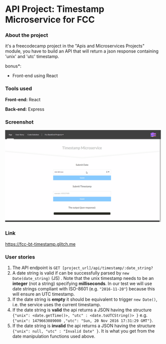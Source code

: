# API Project: Timestamp Microservice for FCC
### About the project

it's a freecodecamp project in the "Apis and Microservices Projects" module, you have to build an API that will return a json response containing 'unix' and 'utc' timestamp.

bonus*: 
- Front-end using React

### Tools used

**Front-end:** React

**Back-end:** Express

### Screenshot

![Screenshot](Screenshot_02.gif "Screenshot")

### Link

https://fcc-bt-timestamp.glitch.me

### User stories

1. The API endpoint is ```GET [project_url]/api/timestamp/:date_string?```
2. A date string is valid if can be successfully parsed by ```new Date(date_string)``` (JS) . Note that the unix timestamp needs to be an **integer** (not a string) specifying **milliseconds**. In our test we will use date strings compliant with ISO-8601 (e.g. ```"2016-11-20"```) because this will ensure an UTC timestamp.
3. If the date string is **empty** it should be equivalent to trigger ```new Date()```, i.e. the service uses the current timestamp.
4. If the date string is **valid** the api returns a JSON having the structure 
```{"unix": <date.getTime()>, "utc" : <date.toUTCString()> }```
e.g. ```{"unix": 1479663089000 ,"utc": "Sun, 20 Nov 2016 17:31:29 GMT"}```.
5. If the date string is **invalid** the api returns a JSON having the structure ```{"unix": null, "utc" : "Invalid Date" }```. It is what you get from the date manipulation functions used above.